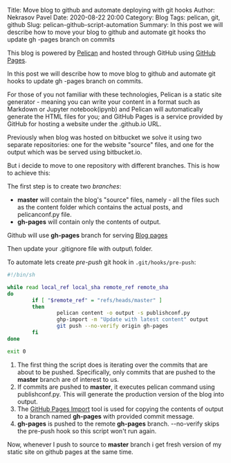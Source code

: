 Title: Move blog to github and automate deploying with git hooks
Author: Nekrasov Pavel
Date: 2020-08-22 20:00
Category: Blog
Tags: pelican, git, github
Slug: pelican-github-script-automation
Summary: In this post we will describe how to move your blog to github and automate git hooks tho
 update gh
-pages branch on commits

This blog is powered by [Pelican](http://docs.getpelican.com/en/stable) and hosted through 
GitHub using [GitHub Pages](https://pages.github.com/). 

In this post we will describe how to move blog to github and automate git hooks to update gh
-pages branch on commits.

For those of you not familiar with these technologies, 
Pelican is a static site generator - meaning you can write your content in a format such as 
Markdown or Jupyter notebook(ipynb) and Pelican will automatically generate the HTML files for you; 
and GitHub Pages is a service provided by GitHub for hosting a 
website under the <your-username>.github.io URL.

Previously when blog was hosted on bitbucket we solve it using two separate repositories: one for
 the
 website "source" files, and one for the output which was be served using bitbucket.io.

But i decide to move to one repository with different branches. This is how to achieve this:

The first step is to create two *branches*:

- **master** will contain the blog's "source" files, namely - all the files such as the content
 folder
 which contains the actual posts, and pelicanconf.py file.
- **gh-pages** will contain only the contents of output.

Github will use **gh-pages** branch for serving [Blog pages](https://nekrasovp.github.io/)

Then update your .gitignore file with output\ folder.

To automate lets create *pre-push* git hook in `.git/hooks/pre-push`:

```bash
#!/bin/sh

while read local_ref local_sha remote_ref remote_sha
do
        if [ "$remote_ref" = "refs/heads/master" ]
        then
                pelican content -o output -s publishconf.py
                ghp-import -m "Update with latest content" output
                git push --no-verify origin gh-pages
        fi
done

exit 0
```

1. The first thing the script does is iterating over the commits that are about to be pushed. 
Specifically, only commits that are pushed to the **master** branch are of interest to us.
2. If commits are pushed to **master**, it executes pelican command using publishconf.py. 
This will generate the production version of the blog into output.
3. The [GitHub Pages Import](https://pypi.org/project/ghp-import/) tool is used for copying the contents of output to a branch named 
**gh-pages** with provided commit message.
4. **gh-pages** is pushed to the remote **gh-pages** branch. --no-verify skips the pre-push hook
 so this script won't run again.


Now, whenever I push to source to **master** branch i get fresh version of my static site on github
 pages at the same time.